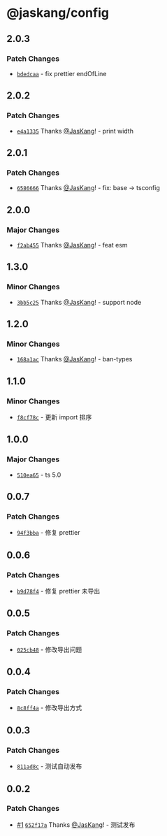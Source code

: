 # @jaskang/config

## 2.0.3

### Patch Changes

- [`bdedcaa`](https://github.com/JasKang/config/commit/bdedcaabe6ea593c23489a28f7d343987fdccb24) - fix prettier endOfLine

## 2.0.2

### Patch Changes

- [`e4a1335`](https://github.com/JasKang/config/commit/e4a133548e37cda38800a8d09d4ca2659ae1d91d) Thanks [@JasKang](https://github.com/JasKang)! - print width

## 2.0.1

### Patch Changes

- [`6586666`](https://github.com/JasKang/config/commit/658666697c370df9b0349d7071de49020c457705) Thanks [@JasKang](https://github.com/JasKang)! - fix: base -> tsconfig

## 2.0.0

### Major Changes

- [`f2ab455`](https://github.com/JasKang/config/commit/f2ab45502df09519d097c691c384e5601813d803) Thanks [@JasKang](https://github.com/JasKang)! - feat esm

## 1.3.0

### Minor Changes

- [`3bb5c25`](https://github.com/JasKang/config/commit/3bb5c25cfced76118c5eb2fe1fcbad5cdb309d62) Thanks [@JasKang](https://github.com/JasKang)! - support node

## 1.2.0

### Minor Changes

- [`168a1ac`](https://github.com/JasKang/config/commit/168a1ac4b2e1b7293cab3efe23815b5ec3d635b9) Thanks [@JasKang](https://github.com/JasKang)! - ban-types

## 1.1.0

### Minor Changes

- [`f8cf78c`](https://github.com/JasKang/config/commit/f8cf78c12c3ecd2be727dd3b148fb8b8d2cf9d53) - 更新 import 排序

## 1.0.0

### Major Changes

- [`510ea65`](https://github.com/JasKang/config/commit/510ea65731c7de3db6027c9d93ac11fbc3253fde) - ts 5.0

## 0.0.7

### Patch Changes

- [`94f3bba`](https://github.com/JasKang/config/commit/94f3bba07337e0c44e8806d44af3fd91e248c3ed) - 修复 prettier

## 0.0.6

### Patch Changes

- [`b9d78f4`](https://github.com/JasKang/config/commit/b9d78f41da85c8eed4732701358825289a40342f) - 修复 prettier 未导出

## 0.0.5

### Patch Changes

- [`025cb48`](https://github.com/JasKang/config/commit/025cb484651074003705649fc08ec2c856b18296) - 修改导出问题

## 0.0.4

### Patch Changes

- [`8c8ff4a`](https://github.com/JasKang/config/commit/8c8ff4a4fccbaade67a476ded0bab267ea0151bf) - 修改导出方式

## 0.0.3

### Patch Changes

- [`811ad8c`](https://github.com/JasKang/config/commit/811ad8c0d1fa81cf1e55437cd9da706e9517267c) - 测试自动发布

## 0.0.2

### Patch Changes

- [#1](https://github.com/JasKang/config/pull/1) [`652f17a`](https://github.com/JasKang/config/commit/652f17a4b11a0e5f4b8e729615cd6bef1b656c3a) Thanks [@JasKang](https://github.com/JasKang)! - 测试发布

